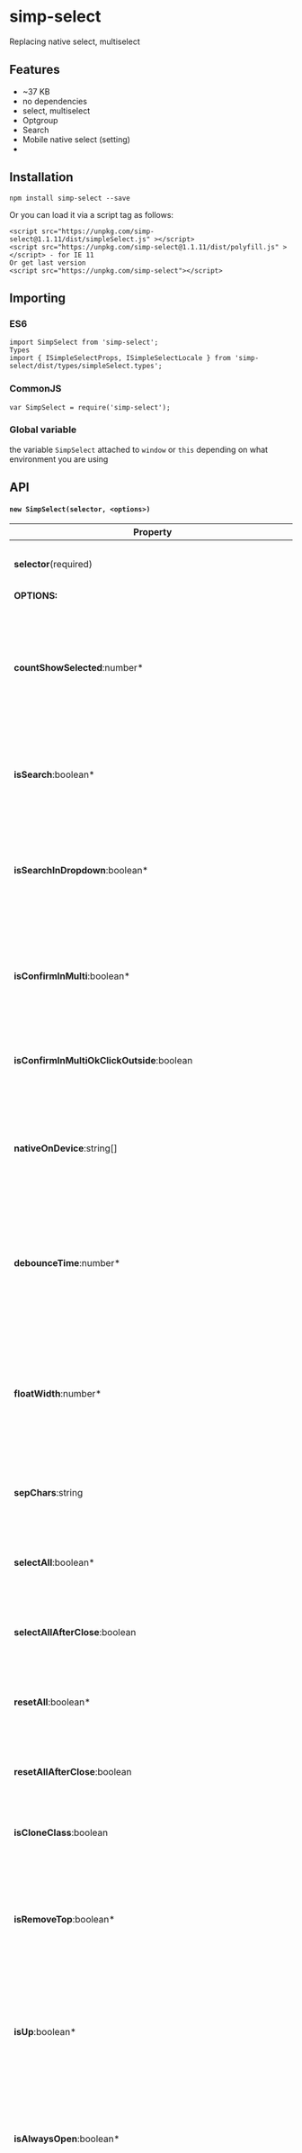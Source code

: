 # simp-select

Replacing native select, multiselect

## Features
- ~37 KB
- no dependencies
- select, multiselect
- Optgroup
- Search
- Mobile native select (setting)
- 

## Installation
```
npm install simp-select --save
```
Or you can load it via a script tag as follows:
```
<script src="https://unpkg.com/simp-select@1.1.11/dist/simpleSelect.js" ></script>
<script src="https://unpkg.com/simp-select@1.1.11/dist/polyfill.js" ></script> - for IE 11
Or get last version
<script src="https://unpkg.com/simp-select"></script>
```
## Importing
### ES6
```
import SimpSelect from 'simp-select';
Types
import { ISimpleSelectProps, ISimpleSelectLocale } from 'simp-select/dist/types/simpleSelect.types';
```
### CommonJS
```
var SimpSelect = require('simp-select');
```
### Global variable
the variable `SimpSelect` attached to `window` or `this` depending on what environment you are using

## API
#### `new SimpSelect(selector, <options>)`

| Property                                                             | Value                                                                                                                                                                                                               |
|----------------------------------------------------------------------|---------------------------------------------------------------------------------------------------------------------------------------------------------------------------------------------------------------------|
| **selector**(required)                                               | string(css selector), HTMLSelectElement, HTMLSelectElement(Array, HTMLSelectElement)                                                                                                                                |
| **OPTIONS:**                                                         |                                                                                                                                                                                                                     |
| **countShowSelected**:number*                                        | <p>default: **3**  </p> Show count selected options. If more then this count, showed template: Selected: 4<p>Or - `data-simple-count-shows-selected="3"` - in select</p>                                            |
| **isSearch**:boolean*                                                | <p>default: **false**  </p>  Show input for filter items <p>Or - `data-simple-select-search="true"` - in select</p>                                                                                                 |
| **isSearchInDropdown**:boolean*                                      | <p>default: **false**  </p>  Show search input inside dropdown <p>Or - `data-simple-select-search-dropdown="true"` - in select</p>                                                                                  |
| **isConfirmInMulti**:boolean*                                        | <p>default: **false**  </p>  Show buttons `OK` and `Cancel`.  Only Multiselect <p>Or `data-simple-is-confirm="true" - in select`</>                                                                                 |
| **isConfirmInMultiOkClickOutside**:boolean                           | <p>default: **false**  </p> Click outside like click by button `OK`. Only if `isConfirmInMulti=true`                                                                                                                |
| **nativeOnDevice**:string[]                                          | <p>default: **'Android', 'BlackBerry', 'iPhone', 'iPad', 'iPod', 'Opera Mini', 'IEMobile', 'Silk'**  </p> The system default select list is rendered on the matched device(Check useragent ).                       |
| **debounceTime**:number*                                             | <p>default: **0**  </p> The change event will not be triggered immediately, but after a specified amount of time. <p>Or `data-simple-debounce-time="1000"` in select</p>                                            |
| **floatWidth**:number*                                               | <p>default: **767**  </p> Minimum screen width of device below which the dropdown is rendered like popup. <p>Or `data-simple-float-width="500" in select. Or data-simple-float-none="true" - cancel for select`</p> |
| **sepChars**:string                                                  | <p>default: **,**  </p>   Separator for selected element. Show                                                                                                                                                      |
| **selectAll**:boolean*                                               | <p>default: **false**</p>  Show button - `Select all` <p>Or `data-simple-select-all="true"` in select</p>                                                                                                           |
| **selectAllAfterClose**:boolean                                      | <p>default: **true**</p>  Close dropdown after click for `select all`                                                                                                                                               |
| **resetAll**:boolean*                                                | <p>default: **false**</p>  Show button - `Reset all` <p>Or `data-simple-reset-all="true"` in select</p>                                                                                                             |
| **resetAllAfterClose**:boolean                                       | <p>default: **true**</p>  Close dropdown after click for `Reset all`                                                                                                                                                |
| **isCloneClass**:boolean                                             | <p>default: **true**</p>  Clone class from native select to wrapper created select                                                                                                                                  |
| **isRemoveTop**:boolean*                                             | <p>default: **false**</p> Do not create top element (Title, arrow, search ) (default: false) <p>Or `data-simple-remove-top="true"` in select</p>                                                                    |
| **isUp**:boolean*                                                    | <p>default: **false**</p> Dropdown rendering  the direction in which to open the dropdown (default: false) <p>Or `data-simple-up="true"` in select</p>                                                              |
| **isAlwaysOpen**:boolean*                                            | <p>default: **false**</p> Dropdown always open (default: false) <p>Or `data-simple-always-open="true"` in select</p>                                                                                                |
| **isAlwaysOpenShowDisabledTabindex**:boolean*                        | <p>default: **false**</p> Set tabindex (tabindex="0") for disabled element (In Always open list)                                                                                                                    |
| **isOnlyPlaceholder**:boolean*                                       | <p>default: **false**</p> Show only placeholder. Don't show selected options (default: false) <p>Or `data-simple-is-only-placeholder="true"` in select</p>                                                          |
| **detectNative**:function                                            | <p>default: **none**</p>  Return `true` if need rendering native select                                                                                                                                             |
| **changeBodyLi**:function                                            | <p>default: **none**</p>  Custom <li>(body) item renderer                                                                                                                                                           |
| **locale**:{key: string}                                             | <p>default: **simpleSelectLocale** **</p>  Object of locales. **                                                                                                                                                    |
| **historyMaxSize**: number                                           | <p>default: **0** </p>  Maximum number of saved changes.                                                                                                                                                            |
| **isScrollToCheckedFirst**: boolean                                  | <p>default: **true** </p>  Scroll to the first element. This works only on the first opening.                                                                                                                       |
| **isScrollToCheckedAlways**: boolean                                 | <p>default: **false** </p> Scroll to the first element. This works on each opening.                                                                                                                                 |
| **addClasses**: string                                               | <p>default: **''** </p> Add classes for wrapper SimpSelect. <p>Or `data-simple-add-classes="class1 class2"` in select</p>                                                                                           |
| ***Options only DOM elements***                                      |                                                                                                                                                                                                                     |
| **data-simple-placeholder="text": Select**                           | Replace default placeholder (locale.title)                                                                                                                                                                          |
| **data-simple-item-html-before="<div>before</div>: Select**          | Add HTML before content (for item Li)                                                                                                                                                                               |
| **data-simple-item-html-after="<div>after</div>": Select**           | Add HTML after content (for item Li)                                                                                                                                                                                |
| **data-simple-add-classes="class1 class2": Select**                  | Add classes for wrapper SimpSelect                                                                                                                                                                                  |
| **data-simple-html-before="<span>before</span>": option**            | Add HTML before content (for item Li)                                                                                                                                                                               |
| **data-simple-html-after="<span>after</span>": option**              | Add HTML after content (for item Li)                                                                                                                                                                                |
| **data-simple-show-checkbox: Select**                                | Show checkbox in item (Li) (for single select)                                                                                                                                                                      |
| ***Callbacks***                                                      |                                                                                                                                                                                                                     |
| **callbackInitialization: (item:SimpleSelectItem) => void**          | Before initialization                                                                                                                                                                                               |
| **callbackInitialized**:(item:SimpleSelectItem) => void;             | After initialization                                                                                                                                                                                                |
| **callbackOpen**: (item:SimpleSelectItem) => void;                   | Open dropdown                                                                                                                                                                                                       |
| **callbackClose**: (item:SimpleSelectItem) => void;                  | Close dropdown                                                                                                                                                                                                      |
| **callbackDestroyInit**: (item:SimpleSelectItem) => void;            | Before destroy SimpSelect                                                                                                                                                                                           |
| **callbackDestroy**: (item:SimpleSelectItem) => void;                | After destroy SimpSelect                                                                                                                                                                                            |
| **callbackChangeSelect** :(e: Event, item:SimpleSelectItem) => void; | Change SimpSelect (change options)                                                                                                                                                                                  |
| ***Methods***                                                        |                                                                                                                                                                                                                     |
| **reload**:select(DomElement).SimpSelect.reload()                    | Reload SimpSelect.                                                                                                                                                                                                  |
| **update**:select(DomElement).SimpSelect.update()                    | Update list (ul in dropdown)                                                                                                                                                                                        |
| **detach**:select(DomElement).SimpSelect.detach()                    | Detach SimpSelect.                                                                                                                                                                                                  |
| **getHistory**:select(DomElement).SimpSelect.getHistory()            | Get history.                                                                                                                                                                                                        |
| **getHistoryLast**:select(DomElement).SimpSelect.getHistoryLast()    | Get history - last element.                                                                                                                                                                                         |
| **getHistoryFirst**:select(DomElement).SimpSelect.getHistoryFirst()  | Get history - first element.                                                                                                                                                                                        |
| **getInstance**:select(DomElement).SimpSelect.getInstance()          | Get instance SimpSelect.                                                                                                                                                                                            |
| ***const simpleSelect = new SimpleSelect('select')***                | Instance of the SimpleSelect plugin object                                                                                                                                                                          |
| **getSelectById('ID')**:simpleSelect.getSelectById('ID')             | Get item SimpSelect for ID (data-simple-select-init="ID" - dem element select)                                                                                                                                      |
| **getSelectFirst()**:simpleSelect.getSelectFirst()                   | Get first item SimpSelect                                                                                                                                                                                           |
| **getSelects()**:simpleSelect.getSelects()                           | Get list SimpSelect                                                                                                                                                                                                 |
| **getSelects()**:simpleSelect.getSelects()                           | Get list SimpSelect                                                                                                                                                                                                 |

**Data attributes in DOM element(select) more important than initialization options.*
```
**Object of locales.
const simpleSelectLocale: = {
  noSearch: 'No matches for',
  searchText: 'Search',
  title: 'Select',
  selected: 'Selected:',
  all: 'all',
  ok: 'Ok',
  cancel: 'Cancel',
  selectAll: 'Select all',
  resetAll: 'Reset all',
};
```


## Example Usage
``` 
import SimpleSelect from 'simp-select';

new SimpleSelect('select');
```

## Demo
View Live [Demo Here](https://yura-brd.github.io/SimpSelect/).

## Browser Support
Supported on all modern browsers

### For IE 11 need polyfills (Or Include file polyfill.js):
#### window.CustomEvent, Array.from, Array.prototype.forEach, NodeList.prototype.forEach, Element.prototype.matches,Element.prototype.closest

